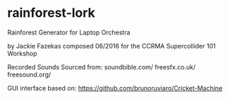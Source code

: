 # rainforest-lork
Rainforest Generator for Laptop Orchestra

by Jackie Fazekas
composed 06/2016 for the CCRMA Supercollider 101 Workshop

Recorded Sounds Sourced from:
soundbible.com/
freesfx.co.uk/
freesound.org/

GUI interface based on:
https://github.com/brunoruviaro/Cricket-Machine
